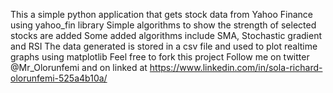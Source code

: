 This a simple python application that gets stock data from Yahoo Finance using yahoo_fin library
Simple algorithms to show the strength of selected stocks are added
Some added algorithms include SMA, Stochastic gradient and RSI
The data generated is stored in a csv file and used to plot realtime graphs using matplotlib
Feel free to fork this project
Follow me on twitter @Mr_Olorunfemi and on linked at https://www.linkedin.com/in/sola-richard-olorunfemi-525a4b10a/